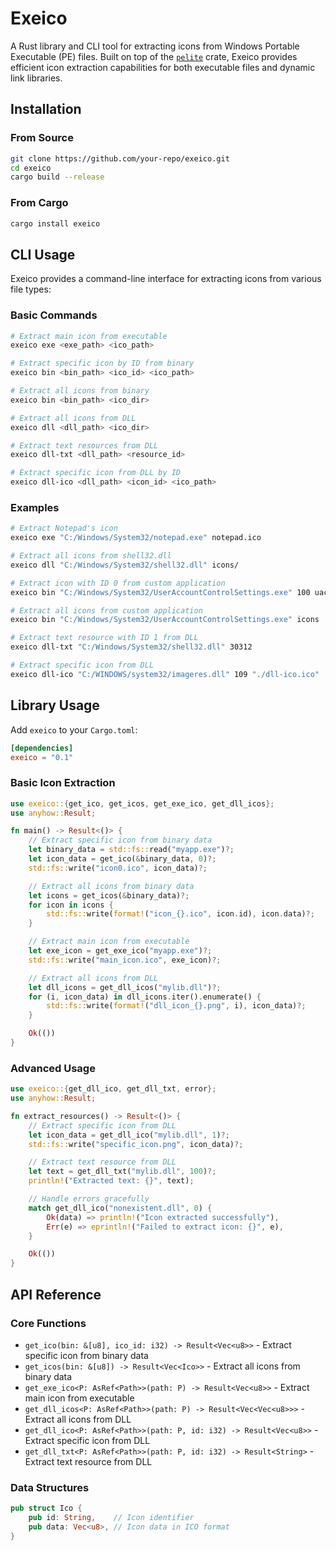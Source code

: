 

# Exeico

A Rust library and CLI tool for extracting icons from Windows Portable Executable (PE) files. Built on top of the [`pelite`](https://crates.io/crates/pelite) crate, Exeico provides efficient icon extraction capabilities for both executable files and dynamic link libraries.

## Installation

### From Source

```bash
git clone https://github.com/your-repo/exeico.git
cd exeico
cargo build --release
```

### From Cargo

```bash
cargo install exeico
```

## CLI Usage

Exeico provides a command-line interface for extracting icons from various file types:

### Basic Commands

```bash
# Extract main icon from executable
exeico exe <exe_path> <ico_path>

# Extract specific icon by ID from binary
exeico bin <bin_path> <ico_id> <ico_path>

# Extract all icons from binary
exeico bin <bin_path> <ico_dir>

# Extract all icons from DLL
exeico dll <dll_path> <ico_dir>

# Extract text resources from DLL
exeico dll-txt <dll_path> <resource_id>

# Extract specific icon from DLL by ID
exeico dll-ico <dll_path> <icon_id> <ico_path>
```

### Examples

```bash
# Extract Notepad's icon
exeico exe "C:/Windows/System32/notepad.exe" notepad.ico

# Extract all icons from shell32.dll
exeico dll "C:/Windows/System32/shell32.dll" icons/

# Extract icon with ID 0 from custom application
exeico bin "C:/Windows/System32/UserAccountControlSettings.exe" 100 uacs.ico

# Extract all icons from custom application
exeico bin "C:/Windows/System32/UserAccountControlSettings.exe" icons

# Extract text resource with ID 1 from DLL
exeico dll-txt "C:/Windows/System32/shell32.dll" 30312

# Extract specific icon from DLL
exeico dll-ico "C:/WINDOWS/system32/imageres.dll" 109 "./dll-ico.ico"
```

## Library Usage

Add `exeico` to your `Cargo.toml`:

```toml
[dependencies]
exeico = "0.1"
```

### Basic Icon Extraction

```rust
use exeico::{get_ico, get_icos, get_exe_ico, get_dll_icos};
use anyhow::Result;

fn main() -> Result<()> {
    // Extract specific icon from binary data
    let binary_data = std::fs::read("myapp.exe")?;
    let icon_data = get_ico(&binary_data, 0)?;
    std::fs::write("icon0.ico", icon_data)?;

    // Extract all icons from binary data
    let icons = get_icos(&binary_data)?;
    for icon in icons {
        std::fs::write(format!("icon_{}.ico", icon.id), icon.data)?;
    }

    // Extract main icon from executable
    let exe_icon = get_exe_ico("myapp.exe")?;
    std::fs::write("main_icon.ico", exe_icon)?;

    // Extract all icons from DLL
    let dll_icons = get_dll_icos("mylib.dll")?;
    for (i, icon_data) in dll_icons.iter().enumerate() {
        std::fs::write(format!("dll_icon_{}.png", i), icon_data)?;
    }

    Ok(())
}
```

### Advanced Usage

```rust
use exeico::{get_dll_ico, get_dll_txt, error};
use anyhow::Result;

fn extract_resources() -> Result<()> {
    // Extract specific icon from DLL
    let icon_data = get_dll_ico("mylib.dll", 1)?;
    std::fs::write("specific_icon.png", icon_data)?;

    // Extract text resource from DLL
    let text = get_dll_txt("mylib.dll", 100)?;
    println!("Extracted text: {}", text);

    // Handle errors gracefully
    match get_dll_ico("nonexistent.dll", 0) {
        Ok(data) => println!("Icon extracted successfully"),
        Err(e) => eprintln!("Failed to extract icon: {}", e),
    }

    Ok(())
}
```

## API Reference

### Core Functions

- `get_ico(bin: &[u8], ico_id: i32) -> Result<Vec<u8>>` - Extract specific icon from binary data
- `get_icos(bin: &[u8]) -> Result<Vec<Ico>>` - Extract all icons from binary data
- `get_exe_ico<P: AsRef<Path>>(path: P) -> Result<Vec<u8>>` - Extract main icon from executable
- `get_dll_icos<P: AsRef<Path>>(path: P) -> Result<Vec<Vec<u8>>>` - Extract all icons from DLL
- `get_dll_ico<P: AsRef<Path>>(path: P, id: i32) -> Result<Vec<u8>>` - Extract specific icon from DLL
- `get_dll_txt<P: AsRef<Path>>(path: P, id: i32) -> Result<String>` - Extract text resource from DLL

### Data Structures

```rust
pub struct Ico {
    pub id: String,    // Icon identifier
    pub data: Vec<u8>, // Icon data in ICO format
}
```
